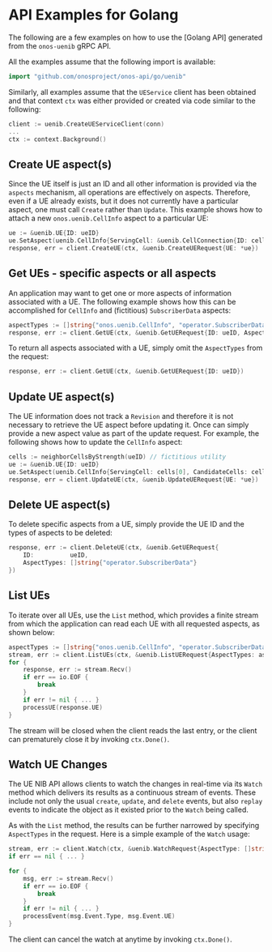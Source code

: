 # API Examples for Golang

The following are a few examples on how to use the [Golang API] generated from the `onos-uenib` gRPC API.

All the examples assume that the following import is available:
```go
import "github.com/onosproject/onos-api/go/uenib"
```

Similarly, all examples assume that the `UEService` client has been obtained and that context `ctx` was
either provided or created via code similar to the following:
```go
client := uenib.CreateUEServiceClient(conn)
...
ctx := context.Background()
```

## Create UE aspect(s)
Since the UE itself is just an ID and all other information is provided via the `aspects` mechanism, all
operations are effectively on aspects. Therefore, even if a UE already exists, but it does not currently have
a particular aspect, one must call `Create` rather than `Update`. This example shows how to attach a new
`onos.uenib.CellInfo` aspect to a particular UE:
```go
ue := &uenib.UE{ID: ueID}
ue.SetAspect(uenib.CellInfo{ServingCell: &uenib.CellConnection{ID: cellID, SignalStrength: 11.0}})
response, err = client.CreateUE(ctx, &uenib.CreateUERequest{UE: *ue})
```

## Get UEs - specific aspects or all aspects
An application may want to get one or more aspects of information associated with a UE. The following
example shows how this can be accomplished for `CellInfo` and (fictitious) `SubscriberData` aspects:
```go
aspectTypes := []string{"onos.uenib.CellInfo", "operator.SubscriberData"}
response, err := client.GetUE(ctx, &uenib.GetUERequest{ID: ueID, AspectTypes: aspectTypes})
```


To return all aspects associated with a UE, simply omit the `AspectTypes` from the request:
```go
response, err := client.GetUE(ctx, &uenib.GetUERequest{ID: ueID})
```

## Update UE aspect(s)
The UE information does not track a `Revision` and therefore it is not necessary to retrieve the UE aspect 
before updating it. Once can simply provide a new aspect value as part of the update request. For example,
the following shows how to update the `CellInfo` aspect:
```go
cells := neighborCellsByStrength(ueID) // fictitious utility
ue := &uenib.UE{ID: ueID}
ue.SetAspect(uenib.CellInfo{ServingCell: cells[0], CandidateCells: cells[1:]})
response, err = client.UpdateUE(ctx, &uenib.UpdateUERequest{UE: *ue})
```

## Delete UE aspect(s)
To delete specific aspects from a UE, simply provide the UE ID and the types of aspects to be deleted:
```go
response, err := client.DeleteUE(ctx, &uenib.GetUERequest{
	ID:          ueID, 
	AspectTypes: []string{"operator.SubscriberData"}
})
```


## List UEs
To iterate over all UEs, use the `List` method, which provides a finite stream from which the application
can read each UE with all requested aspects, as shown below:
```go
aspectTypes := []string{"onos.uenib.CellInfo", "operator.SubscriberData"}
stream, err := client.ListUEs(ctx, &uenib.ListUERequest{AspectTypes: aspectTypes})
for {
    response, err := stream.Recv()
    if err == io.EOF {
        break
    }
    if err != nil { ... }
    processUE(response.UE)
}
```
The stream will be closed when the client reads the last entry, or the client can prematurely close it
by invoking `ctx.Done()`.

## Watch UE Changes
The UE NIB API allows clients to watch the changes in real-time via its `Watch` method which delivers its
results as a continuous stream of events. These include not only the usual `create`, `update`, and `delete` events,
but also `replay` events to indicate the object as it existed prior to the `Watch` being called.

As with the `List` method, the results can be further narrowed by specifying `AspectTypes` in the request.
Here is a simple example of the `Watch` usage:

```go
stream, err := client.Watch(ctx, &uenib.WatchRequest{AspectType: []string{"onos.uenib.CellInfo"}})
if err == nil { ... }

for {
    msg, err := stream.Recv()
    if err == io.EOF {
        break
    }
    if err != nil { ... }
    processEvent(msg.Event.Type, msg.Event.UE)
}
```
The client can cancel the watch at anytime by invoking `ctx.Done()`.
